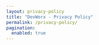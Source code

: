```yaml
---
layout: privacy-policy
title: "DevWorx - Privacy Policy"
permalink: /privacy-policy/
pagination: 
  enabled: true
---
```

